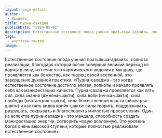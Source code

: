 ```yaml
---
layout: page-detail
author:
 - Яшодеви
title: пурна-сахаджа
publishDate: "2024-09-01"
description: Естественное состояние плода учения пратьякша-адвайты, полнота реализации, благодаря которой йогин совершил великий переход из кармы в лилу, из нечистого кармического видения в мандалу, где проявляется как божество, как творец своей вселенной, это завершение духовной практики.
tags:
 - ануттара-тантра
image: 
---
```


Естественное состояние плода учения пратьякша-адвайты, полнота реализации, благодаря которой йогин совершил великий переход из кармы в лилу, из нечистого кармического видения в мандалу, где проявляется как божество, как творец своей вселенной, это завершение духовной практики.
 «Пурна-сахаджа - это когда естественное состояние достигло апогея, полноты и начало проявлять себя как манифестацию качеств. Пурна-сахаджа проявляется как пять сил: сила знания (джняна-шакти), сила воли (иччха-шакти), сила свободы (сватантрия-шакти), сила божественной власти (айшварья-шакти) и как пять видов крийя-шакти: силы творить, поддерживать, разрушать, сокрывать и благословлять милостью просветления. Один из аспектов пурна-сахаджа - это мандала, способность создать манифестацию энергии, сотворить новую вселенную. Это уровень богов очень высокой ступени, которые полностью реализовали естественное состояние».

